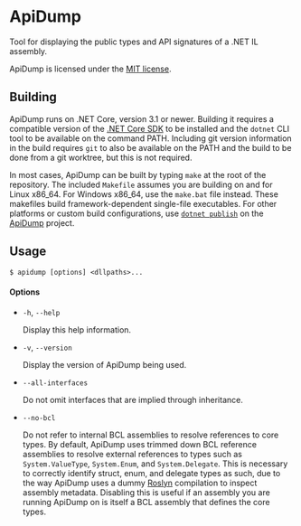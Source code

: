 # ApiDump
Tool for displaying the public types and API signatures of a .NET IL assembly.

ApiDump is licensed under the [MIT license](LICENSE).

## Building

ApiDump runs on .NET Core, version 3.1 or newer. Building it requires a compatible
version of the [.NET Core SDK](https://dotnet.microsoft.com/download/dotnet-core/3.1)
to be installed and the `dotnet` CLI tool to be available on the command PATH.
Including git version information in the build requires `git` to also be available
on the PATH and the build to be done from a git worktree, but this is not required.

In most cases, ApiDump can be built by typing `make` at the root of the repository.
The included `Makefile` assumes you are building on and for Linux x86_64. For Windows
x86_64, use the `make.bat` file instead. These makefiles build framework-dependent
single-file executables. For other platforms or custom build configurations, use
[`dotnet publish`](https://docs.microsoft.com/en-us/dotnet/core/tools/dotnet-publish)
on the [ApiDump](ApiDump/ApiDump.csproj) project.

## Usage

```
$ apidump [options] <dllpaths>...
```

<!---
    IMPORTANT NOTE!

    The below markdown is embedded and used by the code to generate the --help output.
    Take care when editing it and update `ApiDump.Program.PrintHelp()` if necessary.
--->

#### Options

- `-h`, `--help`

  Display this help information.

- `-v`, `--version`

  Display the version of ApiDump being used.

- `--all-interfaces`

  Do not omit interfaces that are implied through inheritance.

- `--no-bcl`

  Do not refer to internal BCL assemblies to resolve references to core types.
  By default, ApiDump uses trimmed down BCL reference assemblies to resolve external
  references to types such as `System.ValueType`, `System.Enum`, and `System.Delegate`.
  This is necessary to correctly identify struct, enum, and delegate types as such,
  due to the way ApiDump uses a dummy [Roslyn](https://github.com/dotnet/roslyn)
  compilation to inspect assembly metadata. Disabling this is useful if an assembly
  you are running ApiDump on is itself a BCL assembly that defines the core types.

